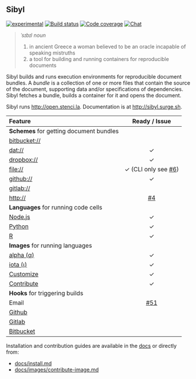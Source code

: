 ## Sibyl

[![experimental](http://badges.github.io/stability-badges/dist/experimental.svg)](http://github.com/badges/stability-badges)
[![Build status](https://travis-ci.org/stencila/sibyl.svg?branch=master)](https://travis-ci.org/stencila/sibyl)
[![Code coverage](https://codecov.io/gh/stencila/sibyl/branch/master/graph/badge.svg)](https://codecov.io/gh/stencila/sibyl)
[![Chat](https://badges.gitter.im/stencila/stencila.svg)](https://gitter.im/stencila/stencila)

> *ˈsɪbɪl* _noun_
> 1. in ancient Greece a woman believed to be an oracle incapable of speaking mistruths
> 2. a tool for building and running containers for reproducible documents

Sibyl builds and runs execution environments for reproducible document bundles. A *bundle* is a collection of one or more files that contain the source of the document, supporting data and/or specifications of dependencies. Sibyl fetches a bundle, builds a container for it and opens the document.

Sibyl runs http://open.stenci.la. Documentation is at http://sibyl.surge.sh.

Feature                                       | Ready / Issue
:---------------------------------------------| :-----------:
**Schemes** for getting document bundles      |
[bitbucket://](docs/schemes/bitbucket.md)     |
[dat://](docs/schemes/dat.md)                 | ✓
[dropbox://](docs/schemes/dropbox.md)         | ✓
[file://](docs/schemes/file.md)               | ✓ (CLI only see [#6](https://github.com/stencila/sibyl/issues/6))
[github://](docs/schemes/github.md)           | ✓
[gitlab://](docs/schemes/gitlab.md)           |
[http://](docs/schemes/http.md)               | [#4](https://github.com/stencila/sibyl/issues/4)
**Languages** for running code cells          |
[Node.js](docs/langs/node.md)                 | ✓
[Python](docs/langs/python.md)                | ✓
[R](docs/langs/r.md)                          | ✓
**Images** for running languages              |
[alpha (α)](docs/images/alpha.md)             | ✓
[iota (ι)](docs/images/iota.md)               | ✓
[Customize](docs/images/customize-image.md)   | ✓
[Contribute](docs/images/contribute-image.md) | ✓
**Hooks** for triggering builds               |
Email                                         | [#51](https://github.com/stencila/sibyl/issues/51)
[Github](docs/hooks/github-hook.md)           | 
[Gitlab](docs/hooks/gitlab-hook.md)           | 
[Bitbucket](docs/hooks/bitbucket-hook.md)     | 


Installation and contribution guides are available in the [docs](http://sibyl.surge.sh) or directly from:

- [docs/install.md](docs/install.md)
- [docs/images/contribute-image.md](docs/images/contribute-image.md)
